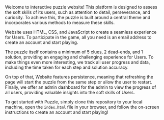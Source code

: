 Welcome to interactive puzzle website! This platform is designed to assess the soft skills of its users, such as attention to detail, perseverance, and curiosity. To achieve this, the puzzle is built around a central theme and incorporates various methods to measure these skills.

Website uses HTML, CSS, and JavaScript to create a seamless experience for Users. To participate in the game, all you need is an email address to create an account and start playing.

The puzzle itself contains a minimum of 5 clues, 2 dead-ends, and 1 solution, providing an engaging and challenging experience for Users. To make things even more interesting, we track all user progress and data, including the time taken for each step and solution accuracy.

On top of that, Website features persistence, meaning that refreshing the page will start the puzzle from the same step or allow the user to restart. Finally, we offer an admin dashboard for the admin to view the progress of all users, providing valuable insights into the soft skills of Users.

To get started with Puzzle, simply clone this repository to your local machine, open the `index.html` file in your browser, and follow the on-screen instructions to create an account and start playing!
